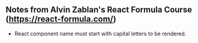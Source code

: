 ## Notes from Alvin Zablan's React Formula Course (https://react-formula.com/)

- React component name must start with capital letters to be rendered.
